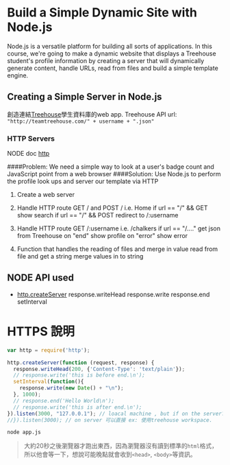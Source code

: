 #	Build a Simple Dynamic Site with Node.js

Node.js is a versatile platform for building all sorts of applications. In this course, we're going to make a dynamic website that displays a Treehouse student's profile information by creating a server that will dynamically generate content, handle URLs, read from files and build a simple template engine.

## Creating a Simple Server in Node.js

創造連結[Treehouse](http://referrals.trhou.se/ninalee)學生資料庫的web app. Treehouse API url: `"http://teamtreehouse.com/" + username + ".json"`

### HTTP Servers

NODE doc [http](https://nodejs.org/api/http.html#http_http)

####Problem: We need a simple way to look at a user's badge count and JavaScript point from a web browser
####Solution: Use Node.js to perform the profile look ups and server our template via HTTP

1. Create a web server

2. Handle HTTP route GET / and POST / i.e. Home
  if url == "/" && GET
    show search
  if url == "/" && POST
    redirect to /:username

3. Handle HTTP route GET /:username i.e. /chalkers
  if url == "/...."
    get json from Treehouse
      on "end"
        show profile
      on "error"
        show error

4. Function that handles the reading of files and merge in value
  read from file and get a string
    merge values in to string

## NODE API used

* [http.createServer](https://nodejs.org/api/http.html#http_http_createserver_requestlistener)
response.writeHead
response.write
response.end
setInterval

# HTTPS 說明

```js
var http = require('http');

http.createServer(function (request, response) {
  response.writeHead(200, {'Content-Type': 'text/plain'});
  // response.write('this is before end.\n');
  setInterval(function(){
    response.write(new Date() + "\n");
  }, 1000);
  // response.end('Hello World\n');
  // response.write('this is after end.\n');
}).listen(3000, "127.0.0.1"); // loacal machine , but if on the server?
//}).listen(3000); // on server 可以直接 ex: 使用treehouse workspace.
```

```
node app.js
```

> 大約20秒之後瀏覽器才跑出東西，因為瀏覽器沒有讀到標準的`html`格式，所以他會等一下，想說可能晚點就會收到`<head>`, `<body>`等資訊。

